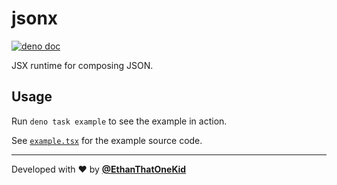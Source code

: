 # jsonx

[![deno doc](https://doc.deno.land/badge.svg)](https://deno.land/x/jsonx)

JSX runtime for composing JSON.

## Usage

Run `deno task example` to see the example in action.

See [`example.tsx`](./examples/example/main.tsx) for the example source code.

---

Developed with ❤️ by [**@EthanThatOneKid**](https://etok.codes/)
